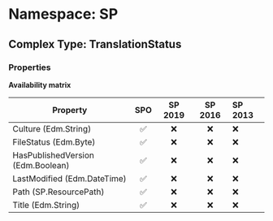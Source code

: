 # Namespace: SP

## Complex Type: TranslationStatus

### Properties

**Availability matrix**

Property | SPO | SP 2019 | SP 2016 | SP 2013
----------|:---:|:-------:|:-------:|:-------
Culture (Edm.String) | ✅ | ❌ | ❌ | ❌
FileStatus (Edm.Byte) | ✅ | ❌ | ❌ | ❌
HasPublishedVersion (Edm.Boolean) | ✅ | ❌ | ❌ | ❌
LastModified (Edm.DateTime) | ✅ | ❌ | ❌ | ❌
Path (SP.ResourcePath) | ✅ | ❌ | ❌ | ❌
Title (Edm.String) | ✅ | ❌ | ❌ | ❌
